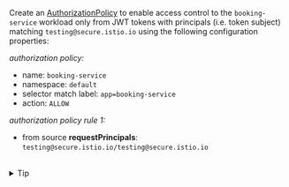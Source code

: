 Create an [AuthorizationPolicy](https://istio.io/latest/docs/reference/config/security/authorization-policy/)
to enable access control to the `booking-service` workload only from JWT tokens
with principals (i.e. token subject) matching `testing@secure.istio.io` using the following
configuration properties:

*authorization policy:*
* name: `booking-service`
* namespace: `default`
* selector match label: `app=booking-service`
* action: `ALLOW`

*authorization policy rule 1:*
* from source **requestPrincipals**: `testing@secure.istio.io/testing@secure.istio.io`



<br>
<details><summary>Tip</summary>

```plain
apiVersion: security.istio.io/v1
kind: AuthorizationPolicy
metadata:
  name: booking-service
spec:
  selector:
    matchLabels:
      app: // TODO
  action: // TODO
  rules:
  - from:
    - source:
       requestPrincipals: // TODO
```{{copy}}
</details>


<br>
<details><summary>Solution</summary>

```plain
apiVersion: security.istio.io/v1
kind: AuthorizationPolicy
metadata:
  name: booking-service
spec:
  selector:
    matchLabels:
      app: booking-service
  action: ALLOW
  rules:
  - from:
    - source:
       requestPrincipals: ["testing@secure.istio.io/testing@secure.istio.io"]
```{{copy}}
</details>

